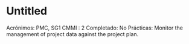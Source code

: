 # Untitled

Acrónimos: PMC, SG1
CMMI : 2
Completado: No
Prácticas: Monitor the management of project data against the project plan.